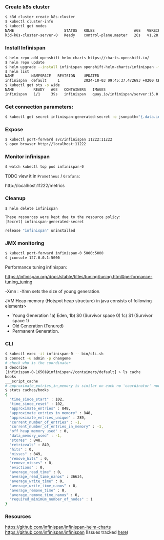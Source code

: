 
### Create k8s cluster


```bash
$ k3d cluster create k8s-cluster
$ kubectl cluster-info
$ kubectl get nodes
NAME                       STATUS   ROLES                  AGE   VERSION
k3d-k8s-cluster-server-0   Ready    control-plane,master   26s   v1.28.8+k3s1
```

### Install Infinispan

```bash
$ helm repo add openshift-helm-charts https://charts.openshift.io/
$ helm repo update
$ helm upgrade --install infinispan openshift-helm-charts/infinispan -f infinispan-values.yml
$ helm list
NAME      	NAMESPACE	REVISION	UPDATED                              	STATUS  	CHART           	APP VERSION
infinispan	default  	1       	2024-10-03 09:45:37.472693 +0200 CEST	deployed	infinispan-0.4.1	15.0 
$ kubectl get sts -o wide
NAME         READY   AGE   CONTAINERS   IMAGES
infinispan   1/1     39s   infinispan   quay.io/infinispan/server:15.0
```


### Get connection parameters:

```bash
$ kubectl get secret infinispan-generated-secret -o jsonpath="{.data.identities-batch}" | base64 -d
```

### Expose

```bash
$ kubectl port-forward svc/infinispan 11222:11222
$ open browser http://localhost:11222
```


### Monitor infinispan

```bash
$ watch kubectl top pod infinispan-0
```

TODO view it in `Prometheus` / `Grafana`:

http://localhost:11222/metrics


### Cleanup

```bash
$ helm delete infinispan

These resources were kept due to the resource policy:
[Secret] infinispan-generated-secret

release "infinispan" uninstalled
```

### JMX monitoring

```bash
$ kubectl port-forward infinispan-0 5000:5000
$ jconsole 127.0.0.1:5000
```

Performance tuning infinispan:

https://infinispan.org/docs/stable/titles/tuning/tuning.html#performance-tuning_tuning

-Xmn : -Xmn sets the size of young generation.

JVM Heap memory (Hotspot heap structure)  in java consists of following elements>
- Young Generation
    1a) Eden,
    1b) S0 (Survivor space 0)
    1c) S1 (Survivor space 1)
- Old Generation (Tenured)
- Permanent Generation.

### CLI

```bash
$ kubectl exec -it infinispan-0 -- bin/cli.sh
$ connect -u admin -p changeme
# check who is the coordinator
$ describe
[infinispan-0-16501@infinispan//containers/default] > ls cache
books
___script_cache
# approximate_entries_in_memory is similar on each no 'coordinator' node
$ stats caches/books
{
  "time_since_start" : 102,
  "time_since_reset" : 102,
  "approximate_entries" : 848,
  "approximate_entries_in_memory" : 848,
  "approximate_entries_unique" : 289,
  "current_number_of_entries" : -1,
  "current_number_of_entries_in_memory" : -1,
  "off_heap_memory_used" : 0,
  "data_memory_used" : -1,
  "stores" : 848,
  "retrievals" : 849,
  "hits" : 0,
  "misses" : 849,
  "remove_hits" : 0,
  "remove_misses" : 0,
  "evictions" : 0,
  "average_read_time" : 0,
  "average_read_time_nanos" : 36634,
  "average_write_time" : 0,
  "average_write_time_nanos" : 0,
  "average_remove_time" : 0,
  "average_remove_time_nanos" : 0,
  "required_minimum_number_of_nodes" : 1
}

```


### Resources

https://github.com/infinispan/infinispan-helm-charts
https://github.com/infinispan/infinispan (Issues tracked [here](https://issues.redhat.com/projects/ISPN/issues/ISPN-14766?filter=allopenissues))

